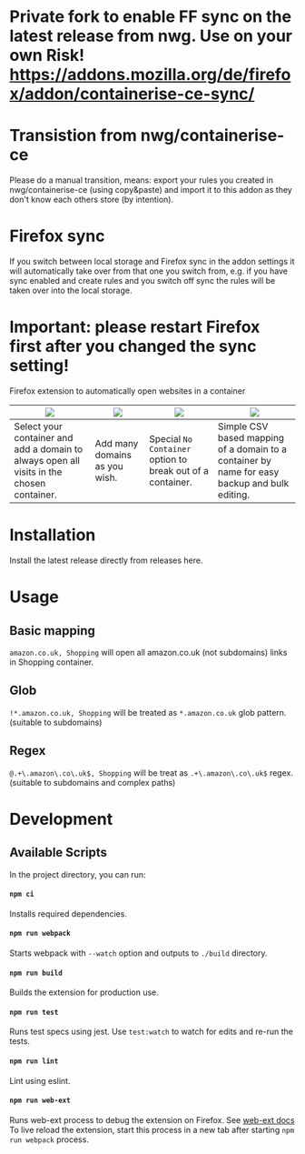 # Private fork to enable FF sync on the latest release from nwg. Use on your own Risk! https://addons.mozilla.org/de/firefox/addon/containerise-ce-sync/

# Transistion from nwg/containerise-ce

Please do a manual transition, means: export your rules you created in nwg/containerise-ce (using copy&paste) and import it to this addon as they don't know each others store (by intention).

# Firefox sync

If you switch between local storage and Firefox sync in the addon settings it will automatically take over from that one you switch from, e.g. if you have sync enabled and create rules and you switch off sync the rules will be taken over into the local storage. 

# Important: please restart Firefox first after you changed the sync setting!

Firefox extension to automatically open websites in a container

|![](https://raw.githubusercontent.com/kintesh/containerise/master/static/screenshots/1.png)  |  ![](https://raw.githubusercontent.com/kintesh/containerise/master/static/screenshots/2.png)  |  ![](https://raw.githubusercontent.com/kintesh/containerise/master/static/screenshots/3.png)  |  ![](https://raw.githubusercontent.com/kintesh/containerise/master/static/screenshots/4.png)|
| --- | --- | --- | --- |
|Select your container and add a domain to always open all visits in the chosen container. | Add many domains as you wish. | Special `No Container` option to break out of a container. | Simple CSV based mapping of a domain to a container by name for easy backup and bulk editing. |


# Installation
Install the latest release directly from releases here.



# Usage

## Basic mapping

`amazon.co.uk, Shopping` will open all amazon.co.uk (not subdomains) links in Shopping container.

## Glob
`!*.amazon.co.uk, Shopping`  will be treated as `*.amazon.co.uk` glob pattern. (suitable to subdomains)

## Regex

`@.+\.amazon\.co\.uk$, Shopping` will be treat as `.+\.amazon\.co\.uk$` regex. (suitable to subdomains and complex paths)



# Development

## Available Scripts
In the project directory, you can run:

#### `npm ci`
Installs required dependencies. 

#### `npm run webpack`
Starts webpack with `--watch` option and outputs to `./build` directory.
 
#### `npm run build`
Builds the extension for production use.<br>

#### `npm run test`
Runs test specs using jest.
Use `test:watch` to watch for edits and re-run the tests.

#### `npm run lint`
Lint using eslint.

#### `npm run web-ext`
Runs web-ext process to debug the extension on Firefox. See [web-ext docs](https://github.com/mozilla/web-ext) <br/>
To live reload the extension, start this process in a new tab after starting `npm run webpack` process.
